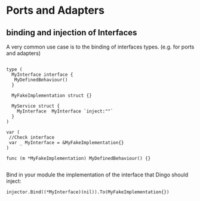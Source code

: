 # Ports and Adapters

## binding and injection of Interfaces

A very common use case is to the binding of interfaces types. 
(e.g. for ports and adapters)


```

type (
  MyInterface interface {
   MyDefinedBehaviour()
  }
  
  MyFakeImplementation struct {}
  
  MyService struct {
    MyInterface  MyInterface `inject:""`
  }
)

var (
 //Check interface
 var _ MyInterface = &MyFakeImplementation{}
)

func (m *MyFakeImplementation) MyDefinedBehaviour() {}


```

Bind in your module the implementation of the interface that Dingo should inject:

```
injector.Bind((*MyInterface)(nil)).To(MyFakeImplementation{})
```
